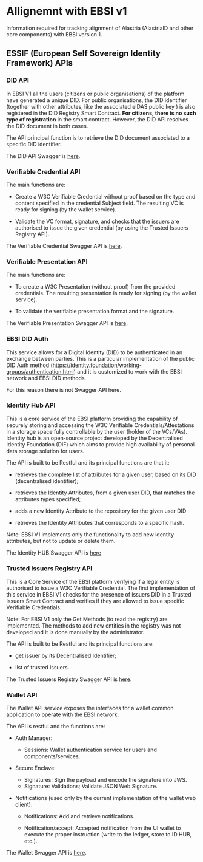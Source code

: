 # Allignemnt with EBSI v1
Information required for tracking alignment of Alastria (AlastriaID and other core components) with EBSI version 1.

## ESSIF (European Self Sovereign Identity Framework) APIs

### DID API
In EBSI V1 all the users (citizens or public organisations) of the platform have generated a unique DID. For public organisations, the DID identifier (together with other attributes, like the associated eIDAS public key ) is also registered in the DID Registry Smart Contract. **For citizens, there is no such type of registration** in the smart contract. However, the DID API resolves the DID document in both cases. 

The API principal function is to retrieve the DID document associated to a specific DID identifier.

The DID API Swagger is [here](https://api.ebsi.xyz/docs/?urls.primaryName=DID%20API).

### Verifiable Credential API
The main functions are:

* Create a W3C Verifiable Credential without proof based on the type and content specified in the credential Subject field. The resulting VC is ready for signing (by the wallet service).

* Validate the VC format, signature, and checks that the issuers are authorised to issue the given credential (by using the Trusted Issuers Registry API).

The Verifiable Credential Swagger API is [here](https://api.ebsi.xyz/docs/?urls.primaryName=Verifiable%20Credential%20API).

### Verifiable Presentation API
The main functions are:

* To create a W3C Presentation (without proof) from the provided credentials. The resulting presentation is ready for signing (by the wallet service).

* To validate the verifiable presentation format and the signature.

The Verifiable Presentation Swagger API is [here](https://api.ebsi.xyz/docs/?urls.primaryName=Verifiable%20Presentation%20API).

### EBSI DID Auth
This service allows for a Digital Identity (DID) to be authenticated in an exchange between parties. This is a particular implementation of the public DID Auth method (https://identity.foundation/working-groups/authentication.html) and it is customized to work with the EBSI network and EBSI DID methods.

For this reason there is not Swagger API here.

### Identity Hub API
This is a core service of the EBSI platform providing the capability of securely storing and accessing the W3C Verifiable Credentials/Attestations in a storage space fully controllable by the user (holder of the VCs/VAs).
Identity hub is an open-source project developed by the Decentralised Identity Foundation (DIF) which aims to provide high availability of personal data storage solution for users.

The API is built to be Restful and its principal functions are that it:

* retrieves the complete list of attributes for a given user, based on its DID (decentralised identifier);

* retrieves the Identity Attributes, from a given user DID, that matches the attributes types specified;

* adds a new Identity Attribute to the repository for the given user DID

* retrieves the Identity Attributes that corresponds to a specific hash.

Note: EBSI V1 implements only the functionality to add new identity attributes, but not to update or delete them.

The Identity HUB Swagger API is [here](https://api.ebsi.xyz/docs/?urls.primaryName=Identity%20Hub%20API)

### Trusted Issuers Registry API
This is a Core Service of the EBSI platform verifying if a legal entity is authorised to issue a W3C Verifiable Credential. The first implementation of this service in EBSI V1 checks for the presence of issuers DID in a Trusted Issuers Smart Contract and verifies if they are allowed to issue specific Verifiable Credentials.

Note: For EBSI V1 only the Get Methods (to read the registry) are implemented. The methods to add new entities in the registry was not developed and it is done manually by the administrator. 

The API is built to be Restful and its principal functions are:

* get issuer by its Decentralised Identifier;

* list of trusted issuers.

The Trusted Issuers Registry Swagger API is [here](https://api.ebsi.xyz/docs/?urls.primaryName=Trusted%20Issuers%20Registry%20API).

### Wallet API
The Wallet API service exposes the interfaces for a wallet common application to operate with the EBSI network.

The API is restful and the functions are:

* Auth Manager:

  * Sessions: Wallet authentication service for users and components/services. 

* Secure Enclave:

  * Signatures: Sign the payload and encode the signature into JWS.
  * Signature: Validations; Validate JSON Web Signature.

* Notifications (used only by the current implementation of the wallet web client):

  * Notifications: Add and retrieve notifications.

  * Notification/accept: Accepted notification from the UI wallet to execute the proper instruction (write to the ledger, store to ID HUB, etc.).

The Wallet Swagger API is [here](https://api.ebsi.xyz/docs/?urls.primaryName=Wallet%20API).

